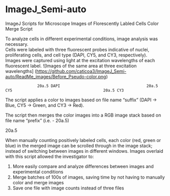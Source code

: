 # ImageJ_Semi-auto
ImageJ Scripts for Microscope Images of Florescently Labled Cells
Color Merge Script

To analyze cells in different experimental conditions, image analysis was necessary.  
Cells were labeled with three fluorescent probes indicative of nuclei, proliferating cells, and cell type (DAPI, CY5, and CY3, respectively).  
Images were captured using light at the excitation wavelengths of each fluorescent label. 
![Images of the same area at three excitation wavelengths]
(https://github.com/caticoa3/ImageJ_Semi-auto/ReadMe_images/Before_Pseudo-color.png)
 
                  20a.5 DAPI                                      20a.5 CY5                                        20a.5 CY3

The script applies a color to images based on file name “suffix” (DAPI -> Blue, CY5 -> Green, and CY3 -> Red).  
 
The script then merges the color images into a RGB image stack based on file name “prefix” (i.e. - 20a.5)

 
20a.5

When manually counting positively labeled cells, each color (red, green or blue) in the merged image can be scrolled through in the image stack; instead of switching between images in different windows. 
Images overlaid with this script allowed the investigator to: 
1) More easily compare and analyze differences between images and experimental conditions
2) Merge batches of 100s of images, saving time by not having to manually color and merge images
3) Save one file with image counts instead of three files

